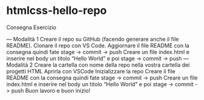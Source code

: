 # htmlcss-hello-repo

Consegna Esercizio

— Modalità 1
Creare il repo su GitHub (facendo generare anche il file README).
Clonare il repo con VS Code.
Aggiornare il file README con la consegna  quindi fate  stage -> commit -> push
Creare un file index.html e inserire nel body un titolo “Hello World” e poi  stage -> commit -> push
— Modalità 2
Creare la cartella con nome della repo nella vostra cartella dei progetti HTML
Aprirla con VSCode
Inizializzare la repo
Creare il file README con la consegna quindi fate  stage -> commit -> push
Creare un file index.html e inserire nel body un titolo “Hello World” e poi  stage -> commit -> push
Buon lavoro e buon inizio!